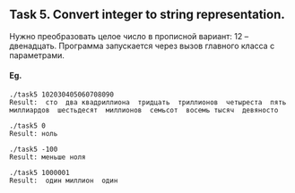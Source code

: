 ## Task 5. Convert integer to string representation.

Нужно преобразовать целое число в прописной вариант: 12 – двенадцать. 
Программа запускается через вызов главного класса с параметрами.




#### Eg.
```
./task5 102030405060708090
Result:  сто  два квадриллиона  тридцать  триллионов  четыреста  пять миллиардов  шестьдесят  миллионов  семьсот  восемь тысяч  девяносто  

./task5 0
Result: ноль

./task5 -100
Result: меньше ноля

./task5 1000001
Result:  один миллион  один 
```
